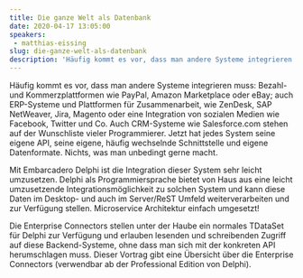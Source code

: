 ```yaml
---
title: Die ganze Welt als Datenbank
date: 2020-04-17 13:05:00
speakers:
 - matthias-eissing
slug: die-ganze-welt-als-datenbank
description: 'Häufig kommt es vor, dass man andere Systeme integrieren muss: Bezahl- und Kommerzplattformen wie PayPal, Amazon Marketplace oder eBay; auch ERP-Systeme und Plattformen für Zusammenarbeit, wie ZenDesk, SAP NetWeaver, Jira, Magento oder eine Integration von sozialen Medien wie Facebook, Twitter und Co.'
---
```

Häufig kommt es vor, dass man andere Systeme integrieren muss: Bezahl- und Kommerzplattformen wie PayPal, Amazon Marketplace oder eBay; auch ERP-Systeme und Plattformen für Zusammenarbeit, wie ZenDesk, SAP NetWeaver, Jira, Magento oder eine Integration von sozialen Medien wie Facebook, Twitter und Co. Auch CRM-Systeme wie Salesforce.com stehen auf der Wunschliste vieler Programmierer. Jetzt hat jedes System seine eigene API, seine eigene, häufig wechselnde Schnittstelle und eigene Datenformate. Nichts, was man unbedingt gerne macht.

Mit Embarcadero Delphi ist die Integration dieser System sehr leicht umzusetzen. Delphi als Programmiersprache bietet von Haus aus eine leicht umzusetzende Integrationsmöglichkeit zu solchen System und kann diese Daten im Desktop- und auch im Server/ReST Umfeld weiterverarbeiten und zur Verfügung stellen. Microservice Architektur einfach umgesetzt!

Die Enterprise Connectors stellen unter der Haube ein normales TDataSet für Delphi zur Verfügung und erlauben lesenden und schreibenden Zugriff auf diese Backend-Systeme, ohne dass man sich mit der konkreten API herumschlagen muss. Dieser Vortrag gibt eine Übersicht über die Enterprise Connectors (verwendbar ab der Professional Edition von Delphi).